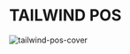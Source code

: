 TAILWIND POS
============

![tailwind-pos-cover](https://user-images.githubusercontent.com/6297931/114289085-6599fc00-9a9f-11eb-810e-b32f1096ecdc.png)
